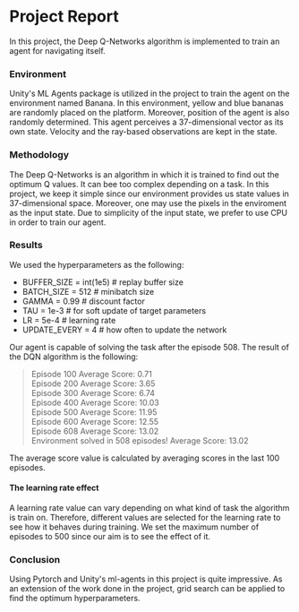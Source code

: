 # Project  Report


In this project, the Deep Q-Networks algorithm is implemented to train an agent for navigating itself. 

### Environment
Unity's ML Agents package is utilized in the project to train the agent on the environment named Banana. In this environment, yellow and blue bananas are randomly placed on the platform. Moreover, position of the agent is also randomly determined. This agent perceives a 37-dimensional vector as its own state. Velocity and the ray-based observations are kept in the state.

### Methodology
The Deep Q-Networks is an algorithm in which it is trained to find out the optimum Q values. It can bee too complex depending on a task. In this project, we keep it simple since our environment provides us state values in 37-dimensional space. Moreover, one may use the pixels in the enviroment as the input state. Due to simplicity of the input state, we prefer to use CPU in order to train our agent.

### Results
We used the hyperparameters as the following:
  - BUFFER_SIZE = int(1e5)  # replay buffer size
  - BATCH_SIZE = 512        # minibatch size
  - GAMMA = 0.99            # discount factor
  - TAU = 1e-3              # for soft update of target parameters
  - LR = 5e-4               # learning rate 
  - UPDATE_EVERY = 4        # how often to update the network
  
Our agent is capable of solving the task after the episode 508. The result of the DQN algorithm is the following:  
  > Episode 100	Average Score: 0.71  
  Episode 200	Average Score: 3.65  
  Episode 300	Average Score: 6.74  
  Episode 400	Average Score: 10.03  
  Episode 500	Average Score: 11.95  
  Episode 600	Average Score: 12.55  
  Episode 608	Average Score: 13.02  
  Environment solved in 508 episodes!	Average Score: 13.02   
  
The average score value is calculated by averaging scores in the last 100 episodes.


#### The learning rate effect
A learning rate value can vary depending on what kind of task the algorithm is train on. Therefore, different values are selected for the learning rate to see how it behaves during training. We set the maximum number of episodes to 500 since our aim is to see the effect of it.


### Conclusion
Using Pytorch and Unity's ml-agents in this project is quite impressive. As an extension of the work done in the project, grid search can be applied to find the optimum hyperparameters.


